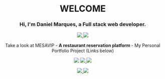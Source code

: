 <h1 align="center">
 WELCOME
</h1>

<h3 align="center">
  Hi, I'm Daniel Marques, a Full stack web developer.
</h3>


<p align="center">
 
  <a href="https://www.linkedin.com/in/daniel-marques-p" target="_blank">
    <img src="https://img.shields.io/badge/My LinkedIn-0077B5?style=for-the-badge&logo=linkedin&logoColor=white">
  </a>
 
 <a href="mailto:daniel.brz2009@gmail.com" target="_blank">
    <img src="https://img.shields.io/badge/daniel.brz2009@gmail.com-D14836?style=for-the-badge&logo=gmail&logoColor=white">
  </a>
 
</p>

<p align="center"> Take a look at MESAVIP - <strong> A restaurant reservation platform </strong> - My Personal Portfolio Project (Links below) </p>
 
 <p align="center">
 
  <a href="https://mesavip.netlify.app" target="_blank" style="text-decoration:none" color="red">
    <img src="https://img.shields.io/badge/mesavip website-473B4A?style=for-the-badge&logo=netlify">
  </a>
  
  <a href="https://github.com/danielmarques12/mesavip-web" target="_blank">
    <img src="https://img.shields.io/badge/react frontend-473B4A?style=for-the-badge&logo=react">
  </a>
  
  <a href="https://github.com/danielmarques12/mesavip-api-tsc" target="_blank">
    <img src="https://img.shields.io/badge/node typescript api-473B4A?style=for-the-badge&logo=typescript">
  </a>
  
  
  
</p>

<p align="center">
 
  
  
  <a href="https://www.figma.com/file/mv6AkW8Z2HLsKrvG2FXLuI/MESAVIP?node-id=0%3A1" target="_blank">
    <img src="https://img.shields.io/badge/mesavip Figma-F24E1E?style=for-the-badge&logo=figma&logoColor=white&color=473B4A">
  </a>
  
  <a href="https://raw.githubusercontent.com/danielmarques12/mesavip-api-tsc/main/.github/database.png" target="_blank">
    <img src="https://img.shields.io/badge/database model-316192?style=for-the-badge&logo=postgresql&logoColor=white&color=473B4A">
  </a>
  
</p>
